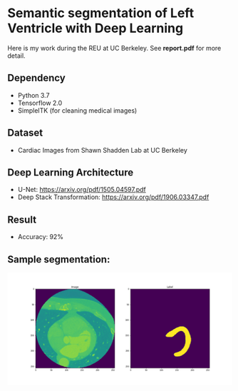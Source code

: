 # Semantic segmentation of Left Ventricle with Deep Learning
Here is my work during the REU at UC Berkeley. See **report.pdf** for more detail.

## Dependency
  * Python 3.7
  * Tensorflow 2.0
  * SimpleITK (for cleaning medical images)
    
## Dataset
  * Cardiac Images from Shawn Shadden Lab at UC Berkeley
  
## Deep Learning Architecture
  * U-Net: https://arxiv.org/pdf/1505.04597.pdf
  * Deep Stack Transformation: https://arxiv.org/pdf/1906.03347.pdf
  
## Result
  * Accuracy: 92%


## Sample segmentation:
![Daividao](prediction_example/prediction0.png)
